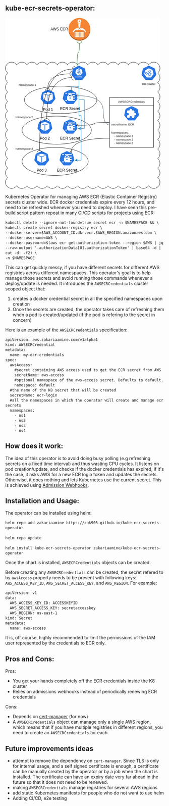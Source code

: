 ## kube-ecr-secrets-operator:

![diagram](diagram.png)

Kubernetes Operator for managing AWS ECR (Elastic Container Registry) secrets cluster wide. ECR docker credentials expire every 12 hours, and need to be refreshed whenever you need to deploy. I have seen this pre-build script pattern repeat in many CI/CD scripts for projects using ECR:
```
kubectl delete --ignore-not-found=true secret ecr -n $NAMESPACE && \
kubectl create secret docker-registry ecr \
--docker-server=$AWS_ACCOUNT_ID.dkr.ecr.$AWS_REGION.amazonaws.com \
--docker-username=AWS \
--docker-password=$(aws ecr get-authorization-token --region $AWS | jq --raw-output '.authorizationData[0].authorizationToken' | base64 -d | cut -d: -f2) \
-n $NAMESPACE

```
This can get quickly messy, if you have different secrets for different AWS registries across different namespaces. This operator's goal is to help manage those secrets and avoid running those commands whenever a deploy/update is needed. It introduces the `AWSECRCredentials` cluster scoped object that:

1. creates a docker credential secret in all the specified namespaces upon creation
2. Once the secrets are created, the operator takes care of refreshing them when a pod is created/updated (if the pod is refering to the secret in concern)

Here is an example of the `AWSECRCredentials` specification:

```
apiVersion: aws.zakariaamine.com/v1alpha1
kind: AWSECRCredential
metadata:
  name: my-ecr-credentials
spec:
  awsAccess:
    #secret containing AWS access used to get the ECR secret from AWS
    secretName: aws-access
    #optional namespace of the aws-access secret. Defaults to default.
    namespace: default
  #the name of the K8 secret that will be created
  secretName: ecr-login
  #all the namespaces in which the operator will create and manage ecr secrets
  namespaces:
    - ns1
    - ns2
    - ns3
    - ns4
```

## How does it work:

The idea of this operator is to avoid doing busy polling (e.g refreshing secrets on a fixed time interval) and thus wasting CPU cycles. It listens on pod creation/update, and checks if the docker credentials has expired, if it's the case, it asks AWS for a new ECR login token and updates the secrets. Otherwise, it does nothing and lets Kubernetes use the current secret. This is achieved using [Admission Webhooks](https://kubernetes.io/docs/reference/access-authn-authz/extensible-admission-controllers/). 

## Installation and Usage:

The operator can be installed using helm:

```
helm repo add zakariaamine https://zak905.github.io/kube-ecr-secrets-operator

helm repo update 

helm install kube-ecr-secrets-operator zakariaamine/kube-ecr-secrets-operator

```

Once the chart is installed, `AWSECRCredentials` objects can be created.

Before creating any `AWSECRCredentials` can be created, the secret refered to by `awsAccess` property needs to be present with following keys: `AWS_ACCESS_KEY_ID`, `AWS_SECRET_ACCESS_KEY`, and `AWS_REGION`. For example:

```
apiVersion: v1
data:
  AWS_ACCESS_KEY_ID: ACCESSKEYID
  AWS_SECRET_ACCESS_KEY: secretaccesskey
  AWS_REGION: us-east-1
kind: Secret
metadata:
  name: aws-access
```

It is, off course, highly recommended to limit the permissions of the IAM user represented by the credentials to ECR only.

## Pros and Cons:

Pros:
* You get your hands completely off the ECR credentials inside the K8 cluster
* Relies on admissions webhooks instead of periodically renewing ECR credentials
  
Cons:

* Depends on [cert-manager](https://github.com/cert-manager/cert-manager) (for now)
* A `AWSECRCredentials` object can manage only a single AWS region, which means that if you have multiple registries in different regions, you need to create an `AWSECRCredentials` for each.
  
## Future improvements ideas

* attempt to remove the dependency on `cert-manager`. Since TLS is only for internal usage, and a self signed certificate is enough, a certificate can be manually created by the operator or by a job when the chart is installed. The certificate can have an expiry date very far ahead in the future so that it does not need to be renewed. 
* making `AWSECRCredentials` manage registries for several AWS regions
* add static Kubernetes manifests for people who do not want to use helm
* Adding CI/CD, e2e testing